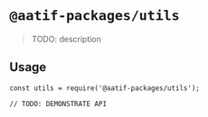 # `@aatif-packages/utils`

> TODO: description

## Usage

```
const utils = require('@aatif-packages/utils');

// TODO: DEMONSTRATE API
```
